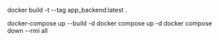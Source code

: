 docker build -t --tag app_backend:latest .

docker-compose up --build -d
docker compose up -d
docker compose down --rmi all